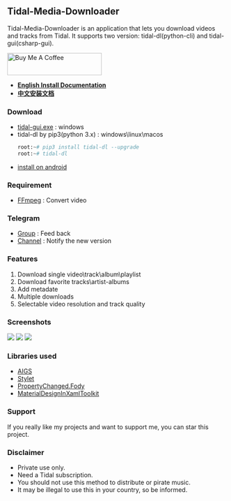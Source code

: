## **Tidal-Media-Downloader**
Tidal-Media-Downloader is an application that lets you download videos and tracks from Tidal. It supports two version: tidal-dl(python-cli) and tidal-gui(csharp-gui).   

<a href="https://www.buymeacoffee.com/yaronzz" target="_blank"><img src="https://cdn.buymeacoffee.com/buttons/default-orange.png" alt="Buy Me A Coffee" style="height: 51px !important;width: 217px !important;" ></a>

- [**English Install Documentation**](https://yaronzz.top/post/tidal_dl_installation/)
- [**中文安装文档**](https://yaronzz.top/post/tidal_dl_installation_chn/)

### **Download**
- [tidal-gui.exe](https://github.com/yaronzz/Tidal-Media-Downloader/releases) : windows
- tidal-dl by pip3(python 3.x) : windows\linux\macos
  ``` python
  root:~# pip3 install tidal-dl --upgrade
  root:~# tidal-dl 
  ```
- [install on android](https://t.me/tidal_dl_bot)

  

### **Requirement**
- [FFmpeg](http://ffmpeg.org/) : Convert video

### **Telegram**
- [Group](https://t.me/tidal_group) : Feed back
- [Channel](https://t.me/Tidal_Media_Downloader) : Notify the new version 

### **Features**
1. Download single video\track\album\playlist
2. Download favorite tracks\artist-albums
3. Add metadate
4. Multiple downloads
5. Selectable video resolution and track quality

### **Screenshots**
![](https://github.com/yaronzz/Tidal-Media-Downloader/raw/master/Screenshots/tidal-dl.png)
![](https://github.com/yaronzz/Tidal-Media-Downloader/raw/master/Screenshots/tidal-gui-info.png)
![](https://github.com/yaronzz/Tidal-Media-Downloader/raw/master/Screenshots/tidal-gui-dl.png)

### **Libraries used**
- [AIGS](https://github.com/yaronzz/AIGS)
- [Stylet](https://github.com/canton7/Stylet)
- [PropertyChanged.Fody](https://github.com/Fody/PropertyChanged)
- [MaterialDesignInXamlToolkit](https://github.com/ButchersBoy/MaterialDesignInXamlToolkit)

### **Support**
If you really like my projects and want to support me, you can star this project. 

### **Disclaimer**
- Private use only.
- Need a Tidal subscription. 
- You should not use this method to distribute or pirate music.
- It may be illegal to use this in your country, so be informed.
